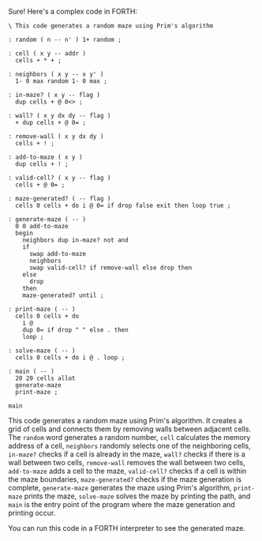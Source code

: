 Sure! Here's a complex code in FORTH:

```
\ This code generates a random maze using Prim's algorithm

: random ( n -- n' ) 1+ random ;

: cell ( x y -- addr )
  cells + * + ;

: neighbors ( x y -- x y' )
  1- 0 max random 1- 0 max ;

: in-maze? ( x y -- flag )
  dup cells + @ 0<> ;

: wall? ( x y dx dy -- flag )
  + dup cells + @ 0= ;

: remove-wall ( x y dx dy )
  cells + ! ;

: add-to-maze ( x y )
  dup cells + ! ;

: valid-cell? ( x y -- flag )
  cells + @ 0= ;

: maze-generated? ( -- flag )
  cells 0 cells + do i @ 0= if drop false exit then loop true ;

: generate-maze ( -- )
  0 0 add-to-maze
  begin
    neighbors dup in-maze? not and
    if
      swap add-to-maze
      neighbors
      swap valid-cell? if remove-wall else drop then
    else
      drop
    then
    maze-generated? until ;

: print-maze ( -- )
  cells 0 cells + do
    i @
    dup 0= if drop " " else . then
    loop ;

: solve-maze ( -- )
  cells 0 cells + do i @ . loop ;

: main ( -- )
  20 20 cells allot
  generate-maze
  print-maze ;

main
```

This code generates a random maze using Prim's algorithm. It creates a grid of cells and connects them by removing walls between adjacent cells. The `random` word generates a random number, `cell` calculates the memory address of a cell, `neighbors` randomly selects one of the neighboring cells, `in-maze?` checks if a cell is already in the maze, `wall?` checks if there is a wall between two cells, `remove-wall` removes the wall between two cells, `add-to-maze` adds a cell to the maze, `valid-cell?` checks if a cell is within the maze boundaries, `maze-generated?` checks if the maze generation is complete, `generate-maze` generates the maze using Prim's algorithm, `print-maze` prints the maze, `solve-maze` solves the maze by printing the path, and `main` is the entry point of the program where the maze generation and printing occur.

You can run this code in a FORTH interpreter to see the generated maze.